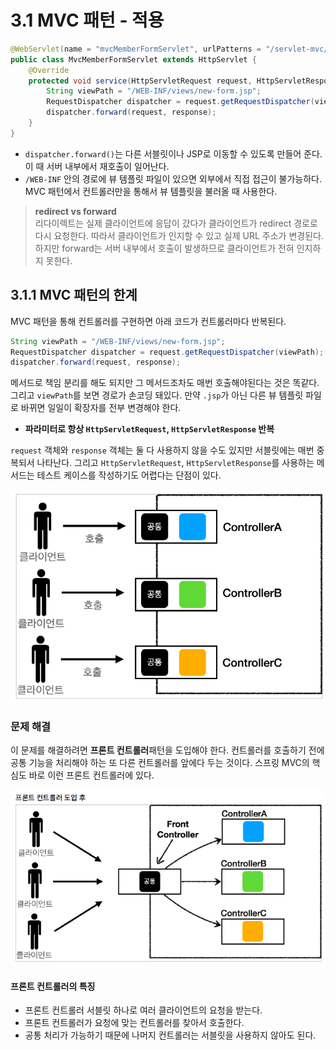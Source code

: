 # 3.1 MVC 패턴 - 적용

```java
@WebServlet(name = "mvcMemberFormServlet", urlPatterns = "/servlet-mvc/members/new-form")
public class MvcMemberFormServlet extends HttpServlet {
    @Override
    protected void service(HttpServletRequest request, HttpServletResponse response) throws ServletException, IOException {
        String viewPath = "/WEB-INF/views/new-form.jsp";
        RequestDispatcher dispatcher = request.getRequestDispatcher(viewPath);
        dispatcher.forward(request, response);
    }
}
```

- `dispatcher.forward()`는 다른 서블릿이나 JSP로 이동할 수 있도록 만들어 준다. 이 때 서버 내부에서 재호출이 일어난다.
- `/WEB-INF` 안의 경로에 뷰 템플릿 파일이 있으면 외부에서 직접 접근이 불가능하다. MVC 패턴에서 컨트롤러만을 통해서
뷰 템플릿을 불러올 때 사용한다.

> **redirect vs forward**<br/>
> 리다이렉트는 실제 클라이언트에 응답이 갔다가 클라이언트가 redirect 경로로 다시 요청한다.
> 따라서 클라이언트가 인지할 수 있고 실제 URL 주소가 변경된다.
> 하지만 forward는 서버 내부에서 호출이 발생하므로 클라이언트가 전혀 인지하지 못한다.

## 3.1.1 MVC 패턴의 한계

MVC 패턴을 통해 컨트롤러를 구현하면 아래 코드가 컨트롤러마다 반복된다.

```java
String viewPath = "/WEB-INF/views/new-form.jsp";
RequestDispatcher dispatcher = request.getRequestDispatcher(viewPath);
dispatcher.forward(request, response);
```

메서드로 책임 분리를 해도 되지만 그 메서드조차도 매번 호출해야된다는 것은 똑같다.
그리고 `viewPath`를 보면 경로가 손코딩 돼있다.
만약 `.jsp`가 아닌 다른 뷰 템플릿 파일로 바뀌면 일일이 확장자를 전부 변경해야 한다.

- **파라미터로 항상 `HttpServletRequest`, `HttpServletResponse` 반복**

`request` 객체와 `response` 객체는 둘 다 사용하지 않을 수도 있지만 서블릿에는 매번 중복되서 나타난다.
그리고 `HttpServletRequest`, `HttpServletResponse`를 사용하는 메서드는 테스트 케이스를 작성하기도 어렵다는 단점이 있다.

![img_2.png](img_2.png)

### 문제 해결

이 문제를 해결하려면 **프론트 컨트롤러**패턴을 도입해야 한다.
컨트롤러를 호출하기 전에 공통 기능을 처리해야 하는 또 다른 컨트롤러를 앞에다 두는 것이다.
스프링 MVC의 핵심도 바로 이런 프론트 컨트롤러에 있다.

![img_1.png](img_1.png)


#### 프론트 컨트롤러의 특징

- 프론트 컨트롤러 서블릿 하나로 여러 클라이언트의 요청을 받는다.
- 프론트 컨트롤러가 요청에 맞는 컨트롤러를 찾아서 호출한다.
- 공통 처리가 가능하기 때문에 나머지 컨트롤러는 서블릿을 사용하지 않아도 된다.